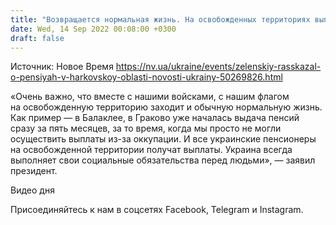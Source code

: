 ```yaml
---
title: "Возвращается нормальная жизнь. На освобожденных территориях выплатят пенсию за пять месяцев"
date: Wed, 14 Sep 2022 00:08:00 +0300
draft: false
---
```

Источник: Новое Время https://nv.ua/ukraine/events/zelenskiy-rasskazal-o-pensiyah-v-harkovskoy-oblasti-novosti-ukrainy-50269826.html


«Очень важно, что вместе с нашими войсками, с нашим флагом на освобожденную территорию заходит и обычную нормальную жизнь. Как пример — в Балаклее, в Граково уже началась выдача пенсий сразу за пять месяцев, за то время, когда мы просто не могли осуществить выплаты из-за оккупации. И все украинские пенсионеры на освобожденной территории получат выплаты. Украина всегда выполняет свои социальные обязательства перед людьми», — заявил президент.

 Видео дня   

Присоединяйтесь к нам в соцсетях Facebook, Telegram и Instagram.
